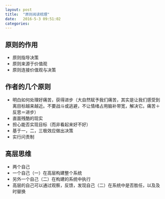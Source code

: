 ```yaml
---
layout: post
title:  "原则阅读梳理"
date:   2016-5-3 09:51:02
categories:
---
```



## 原则的作用

* 原则指导决策
* 原则来源于价值观
* 原则连接价值观与决策

## 作者的几个原则

* 明白如何处理好痛苦，获得进步（大自然赋予我们痛苦，其实是让我们感受到离目标越来越近。不要战斗或逃避，不让情绪占用脑补带宽，解决它。痛苦＋反思＝进步）
* 直面残酷的现实
* 担心能否实现目标（而非看起来好不好）
* 基于一，二，三极效应做出决策
* 实行问责制

## 高层思维
* 两个自己
* 一个自己（一）在高层构建整个系统
* 另外一个自己（二）在构建的系统中执行
* 高层的自己可以通过观察，反馈，发现自己（二）在系统中是否胜任，以及及时替换
